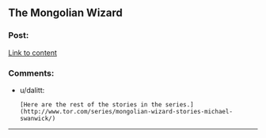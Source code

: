 ## The Mongolian Wizard

### Post:

[Link to content](http://www.tor.com/2012/07/04/the-mongolian-wizard/)

### Comments:

- u/dalitt:
  ```
  [Here are the rest of the stories in the series.](http://www.tor.com/series/mongolian-wizard-stories-michael-swanwick/)
  ```

---

